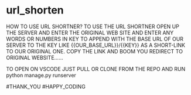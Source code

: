 # url_shorten
HOW TO USE URL SHORTNER?
TO USE THE URL SHORTNER OPEN UP THE SERVER AND ENTER THE ORIGINAL WEB SITE AND ENTER ANY WORDS OR NUMBERS IN KEY TO APPEND WITH THE BASE URL OF OUR SERVER TO THE KEY LIKE 
{{OUR_BASE_URL}}/{{KEY}} AS A SHORT-LINK TO OUR ORIGINAL ONE.
COPY THE LINK AND BOOM YOU REDIRECT TO ORIGINAL WEBSITE......

TO OPEN ON VSCODE JUST PULL OR CLONE FROM THE REPO AND RUN python manage.py runserver

#THANK_YOU #HAPPY_CODING
